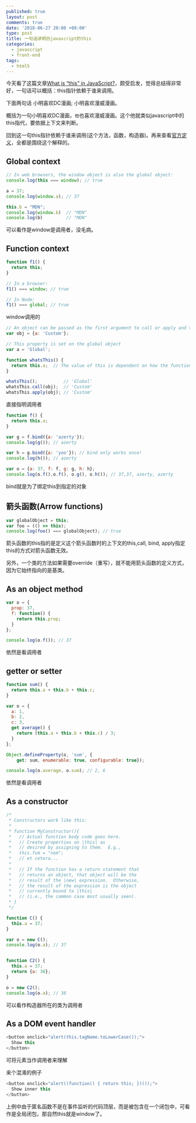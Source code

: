 ```yaml
---
published: true
layout: post
comments: true
date: '2018-06-27 20:00 +08:00'
type: post
title: 一句话讲明白javascript的this
categories:
  - javascript
  - front-end
tags:
  - html5
---
```

今天看了这篇文章[What is “this” in JavaScript?](https://blog.bitsrc.io/what-is-this-in-javascript-3b03480514a7)，颇受启发，觉得总结得非常好，一句话可以概括：this指针依赖于谁来调用。

下面两句话
小明喜欢DC漫画;
小明喜欢漫威漫画。

概括为一句小明喜欢DC漫画，`他`也喜欢漫威漫画。这个他就类似javascript中的this指代，要依据上下文来判断。

回到这一句this指针依赖于谁来调用(这个方法，函数，构造器)。再来查看[官方定义](https://developer.mozilla.org/en-US/docs/Web/JavaScript/Reference/Operators/this)，全都是围绕这个解释的。


## Global context
```javascript
// In web browsers, the window object is also the global object:
console.log(this === window); // true

a = 37;
console.log(window.a); // 37

this.b = "MDN";
console.log(window.b)  // "MDN"
console.log(b)         // "MDN"
```
可以看作是window是调用者，没毛病。

## Function context
```javascript
function f1() {
  return this;
}

// In a browser:
f1() === window; // true 

// In Node:
f1() === global; // true
```
window调用的



```javascript
// An object can be passed as the first argument to call or apply and this will be bound to it.
var obj = {a: 'Custom'};

// This property is set on the global object
var a = 'Global';

function whatsThis() {
  return this.a;  // The value of this is dependent on how the function is called
}

whatsThis();          // 'Global'
whatsThis.call(obj);  // 'Custom'
whatsThis.apply(obj); // 'Custom'
```
直接指明调用者


```javascript
function f() {
  return this.a;
}

var g = f.bind({a: 'azerty'});
console.log(g()); // azerty

var h = g.bind({a: 'yoo'}); // bind only works once!
console.log(h()); // azerty

var o = {a: 37, f: f, g: g, h: h};
console.log(o.f(),o.f(), o.g(), o.h()); // 37,37, azerty, azerty
```
bind就是为了绑定this到指定的对象

## 箭头函数(Arrow functions)
```javascript
var globalObject = this;
var foo = (() => this);
console.log(foo() === globalObject); // true
```
箭头函数的this指的是定义这个箭头函数时的上下文的this,call, bind,  apply指定this的方式对箭头函数无效。

另外，一个类的方法如果需要override（重写），就不能用箭头函数的定义方式，因为它始终指向的是基类。

## As an object method
```javascript
var o = {
  prop: 37,
  f: function() {
    return this.prop;
  }
};

console.log(o.f()); // 37
```
依然是看调用者

## getter or setter
```javascript
function sum() {
  return this.a + this.b + this.c;
}

var o = {
  a: 1,
  b: 2,
  c: 3,
  get average() {
    return (this.a + this.b + this.c) / 3;
  }
};

Object.defineProperty(o, 'sum', {
    get: sum, enumerable: true, configurable: true});

console.log(o.average, o.sum); // 2, 6
```
依然是看调用者

## As a constructor
```javascript
/*
 * Constructors work like this:
 *
 * function MyConstructor(){
 *   // Actual function body code goes here.  
 *   // Create properties on |this| as
 *   // desired by assigning to them.  E.g.,
 *   this.fum = "nom";
 *   // et cetera...
 *
 *   // If the function has a return statement that
 *   // returns an object, that object will be the
 *   // result of the |new| expression.  Otherwise,
 *   // the result of the expression is the object
 *   // currently bound to |this|
 *   // (i.e., the common case most usually seen).
 * }
 */

function C() {
  this.a = 37;
}

var o = new C();
console.log(o.a); // 37


function C2() {
  this.a = 37;
  return {a: 38};
}

o = new C2();
console.log(o.a); // 38
```
可以看作构造器所在的类为调用者


## As a DOM event handler
```javascript
<button onclick="alert(this.tagName.toLowerCase());">
  Show this
</button>
```
可将元素当作调用者来理解

来个混淆的例子
```javascript
<button onclick="alert((function() { return this; })());">
  Show inner this
</button>
```
上例中由于匿名函数不是在事件监听的代码顶层，而是被包含在一个闭包中，可看作是全局闭包，那自然this就是window了。
